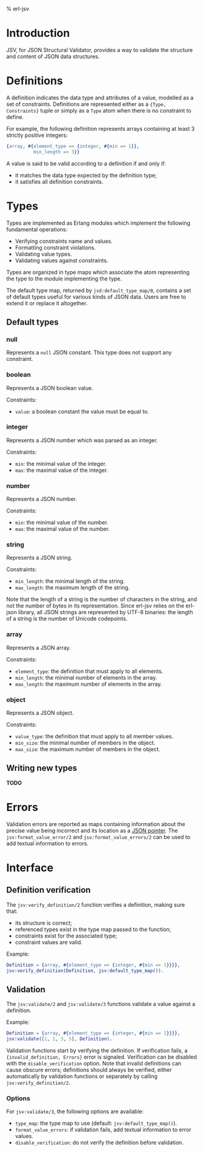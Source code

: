 % erl-jsv

# Introduction
JSV, for JSON Structural Validator, provides a way to validate the structure
and content of JSON data structures.

# Definitions
A definition indicates the data type and attributes of a value, modelled as a
set of constraints. Definitions are represented either as a `{Type,
Constraints}` tuple or simply as a `Type` atom when there is no constraint to
define.

For example, the following definition represents arrays containing at least 3
strictly positive integers:
```erlang
{array, #{element_type => {integer, #{min => 1}},
          min_length => 3}}
```

A value is said to be valid according to a definition if and only if:

- it matches the data type expected by the definition type;
- it satisfies all definition constraints.

# Types
Types are implemented as Erlang modules which implement the following
fundamental operations:

- Verifying constraints name and values.
- Formatting constraint violations.
- Validating value types.
- Validating values against constraints.

Types are organized in type maps which associate the atom representing the
type to the module implementing the type.

The default type map, returned by `jsd:default_type_map/0`, contains a set of
default types useful for various kinds of JSON data. Users are free to extend
it or replace it altogether.

## Default types
### null
Represents a `null` JSON constant. This type does not support any constraint.

### boolean
Represents a JSON boolean value.

Constraints:

- `value`: a boolean constant the value must be equal to.

### integer
Represents a JSON number which was parsed as an integer.

Constraints:

- `min`: the minimal value of the integer.
- `max`: the maximal value of the integer.

### number
Represents a JSON number.

Constraints:

- `min`: the minimal value of the number.
- `max`: the maximal value of the number.

### string
Represents a JSON string.

Constraints:

- `min_length`: the minimal length of the string.
- `max_length`: the maximum length of the string.

Note that the length of a string is the number of characters in the string,
and not the number of bytes in its representation. Since erl-jsv relies on the
erl-json library, all JSON strings are represented by UTF-8 binaries: the
length of a string is the number of Unicode codepoints.

### array
Represents a JSON array.

Constraints:

- `element_type`: the definition that must apply to all elements.
- `min_length`: the minimal number of elements in the array.
- `max_length`: the maximum number of elements in the array.

### object
Represents a JSON object.

Constraints:

- `value_type`: the definition that must apply to all member values.
- `min_size`: the minimal number of members in the object.
- `max_size`: the maximum number of members in the object.

## Writing new types
**TODO**

# Errors
Validation errors are reported as maps containing information about the
precise value being incorrect and its location as a [JSON
pointer](https://tools.ietf.org/html/rfc6901). The `jsv:format_value_error/2`
and `jsv:format_value_errors/2` can be used to add textual information to
errors.

# Interface
## Definition verification
The `jsv:verify_definition/2` function verifies a definition, making sure
that:

- its structure is correct;
- referenced types exist in the type map passed to the function;
- constraints exist for the associated type;
- constraint values are valid.

Example:
```erlang
Definition = {array, #{element_type => {integer, #{min => 1}}}},
jsv:verify_definition(Definition, jsv:default_type_map()).
```

## Validation
The `jsv:validate/2` and `jsv:validate/3` functions validate a value against a
definition.

Example:
```erlang
Definition = {array, #{element_type => {integer, #{min => 1}}}},
jsv:validate([1, 1, 3, 5], Definition).
```

Validation functions start by verifying the definition. If verification fails,
a `{invalid_definition, Errors}` error is signaled. Verification can be
disabled with the `disable_verification` option. Note that invalid definitions
can cause obscure errors; definitions should always be verified, either
automatically by validation functions or separately by calling
`jsv:verify_definition/2`.

### Options
For `jsv:validate/3`, the following options are available:

- `type_map`: the type map to use (default: `jsv:default_type_map()`).
- `format_value_errors`: if validation fails, add textual information to error
  values.
- `disable_verification`: do not verify the definition before validation.
